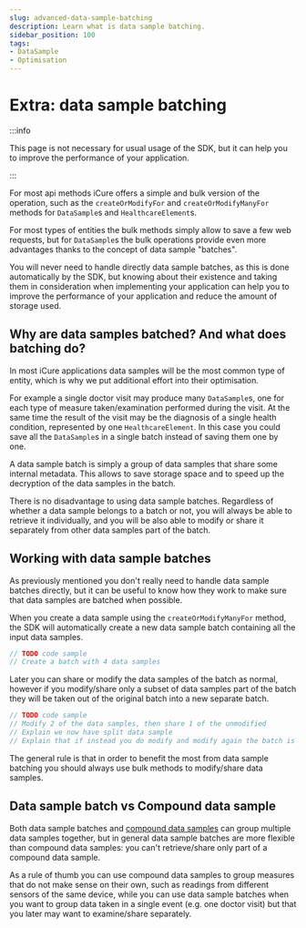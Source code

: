```yaml
---
slug: advanced-data-sample-batching
description: Learn what is data sample batching.
sidebar_position: 100
tags:
- DataSample
- Optimisation
---
```


# Extra: data sample batching

:::info

This page is not necessary for usual usage of the SDK, but it can help you to improve the performance of your 
application. 

:::

For most api methods iCure offers a simple and bulk version of the operation, such as the `createOrModifyFor` and 
`createOrModifyManyFor` methods for `DataSample`s and `HealthcareElement`s.

For most types of entities the bulk methods simply allow to save a few web requests, but for `DataSample`s the bulk
operations provide even more advantages thanks to the concept of data sample "batches".

You will never need to handle directly data sample batches, as this is done automatically by the SDK, but knowing
about their existence and taking them in consideration when implementing your application can help you to improve
the performance of your application and reduce the amount of storage used.

## Why are data samples batched? And what does batching do?

In most iCure applications data samples will be the most common type of entity, which is why we put additional effort
into their optimisation.

For example a single doctor visit may produce many `DataSample`s, one for each type of measure taken/examination 
performed during the visit. At the same time the result of the visit may be the diagnosis of a single health condition,
represented by one `HealthcareElement`. In this case you could save all the `DataSample`s in a single batch instead of
saving them one by one.

A data sample batch is simply a group of data samples that share some internal metadata. This allows to save storage 
space and to speed up the decryption of the data samples in the batch.

There is no disadvantage to using data sample batches. Regardless of whether a data sample belongs to a batch or not,
you will always be able to retrieve it individually, and you will be also able to modify or share it separately from
other data samples part of the batch.

## Working with data sample batches

As previously mentioned you don't really need to handle data sample batches directly, but it can be useful to know
how they work to make sure that data samples are batched when possible.

When you create a data sample using the `createOrModifyManyFor` method, the SDK will automatically create a new data 
sample batch containing all the input data samples.

```typescript
// TODO code sample
// Create a batch with 4 data samples
```

Later you can share or modify the data samples of the batch as normal, however if you modify/share only a subset of 
data samples part of the batch they will be taken out of the original batch into a new separate batch.

```typescript
// TODO code sample
// Modify 2 of the data samples, then share 1 of the unmodified
// Explain we now have split data sample
// Explain that if instead you do modify and modify again the batch is gone.
```

The general rule is that in order to benefit the most from data sample batching you should always use bulk methods
to modify/share data samples.

## Data sample batch vs Compound data sample

Both data sample batches and [compound data samples](how-to-manage-datasamples-with-hierarchical-information.md) can 
group multiple data samples together, but in general data sample batches are more flexible than compound data samples:
you can't retrieve/share only part of a compound data sample.

As a rule of thumb you can use compound data samples to group measures that do not make sense on their own, such as
readings from different sensors of the same device, while you can use data sample batches when you want to group data
taken in a single event (e.g. one doctor visit) but that you later may want to examine/share separately.
